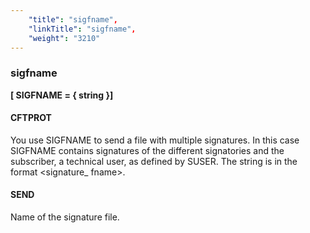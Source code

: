 ```yaml
---
    "title": "sigfname",
    "linkTitle": "sigfname",
    "weight": "3210"
---
```

### sigfname

****[ SIGFNAME = { string }]****

#### CFTPROT

You use SIGFNAME to send a file with multiple signatures. In this case SIGFNAME contains signatures of the different signatories and the subscriber, a technical user, as defined by SUSER. The string is in the format &lt;signature_ fname&gt;.

#### SEND

Name of the signature file.
